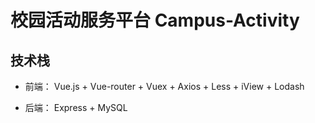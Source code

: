 # 校园活动服务平台 Campus-Activity 


## 技术栈
- 前端：
Vue.js + Vue-router + Vuex + Axios + Less + iView + Lodash



- 后端：
   Express + MySQL